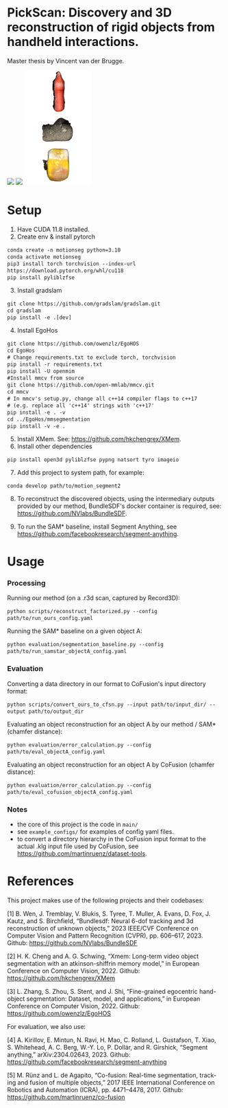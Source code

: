 # PickScan: Discovery and 3D reconstruction of rigid objects from handheld interactions.

Master thesis by Vincent van der Brugge.

<p float="left">
  <img src="media/video5.gif" width="200" />
  <img src="media/overlay_all_global-cropped3.gif" width="200" /> 
  <img src="media/outputs_data1404.png" width="156" />
</p>

# Setup
1. Have CUDA 11.8 installed.
2. Create env & install pytorch
```
conda create -n motionseg python=3.10
conda activate motionseg
pip3 install torch torchvision --index-url https://download.pytorch.org/whl/cu118
pip install pyliblzfse
```
3. Install gradslam
```
git clone https://github.com/gradslam/gradslam.git
cd gradslam
pip install -e .[dev]
```
4. Install EgoHos
```
git clone https://github.com/owenzlz/EgoHOS
cd EgoHos
# Change requirements.txt to exclude torch, torchvision
pip install -r requirements.txt
pip install -U openmim
#Install mmcv from source
git clone https://github.com/open-mmlab/mmcv.git
cd mmcv
# In mmcv's setup.py, change all c++14 compiler flags to c++17 
# (e.g. replace all 'c++14' strings with 'c++17'
pip install -e . -v
cd ../EgoHos/mmsegmentation
pip install -v -e .
```
5. Install XMem. See: https://github.com/hkchengrex/XMem.
6. Install other dependencies
```
pip install open3d pyliblzfse pypng natsort tyro imageio
```
7. Add this project to system path, for example:
```
conda develop path/to/motion_segment2

```
8. To reconstruct the discovered objects, using the intermediary outputs provided by our method, BundleSDF's docker container is required, see: https://github.com/NVlabs/BundleSDF. 

9. To run the SAM* baseline, install Segment Anything, see https://github.com/facebookresearch/segment-anything.

# Usage

### Processing

Running our method (on a .r3d scan, captured by Record3D):

```
python scripts/reconstruct_factorized.py --config path/to/run_ours_config.yaml
```

Running the SAM* baseline on a given object A:

```
python evaluation/segmentation_baseline.py --config path/to/run_samstar_objectA_config.yaml
```

### Evaluation

Converting a data directory in our format to CoFusion's input directory format:

```
python scripts/convert_ours_to_cfsn.py --input path/to/input_dir/ --output path/to/output_dir
```

Evaluating an object reconstruction for an object A by our method / SAM* (chamfer distance):

```
python evaluation/error_calculation.py --config path/to/eval_objectA_config.yaml
```

Evaluating an object reconstruction for an object A by CoFusion (chamfer distance):

```
python evaluation/error_calculation.py --config path/to/eval_cofusion_objectA_config.yaml
```

### Notes

* the core of this project is the code in ```main/```
* see ```example_configs/``` for examples of config yaml files. 
* to convert a directory hierarchy in the CoFusion input format to the actual .klg input file used by CoFusion, see https://github.com/martinruenz/dataset-tools.
# References

This project makes use of the following projects and their codebases:

[1] B. Wen, J. Tremblay, V. Blukis, S. Tyree, T. Muller, A. Evans, D. Fox,
J. Kautz, and S. Birchfield, “Bundlesdf: Neural 6-dof tracking and
3d reconstruction of unknown objects,” 2023 IEEE/CVF Conference on
Computer Vision and Pattern Recognition (CVPR), pp. 606–617, 2023. 
Github: https://github.com/NVlabs/BundleSDF

[2] H. K. Cheng and A. G. Schwing, “Xmem: Long-term video object
segmentation with an atkinson-shiffrin memory model,” in European
Conference on Computer Vision, 2022. 
Github: https://github.com/hkchengrex/XMem

[3] L. Zhang, S. Zhou, S. Stent, and J. Shi, “Fine-grained egocentric hand-
object segmentation: Dataset, model, and applications,” in European
Conference on Computer Vision, 2022.
Github: https://github.com/owenzlz/EgoHOS

For evaluation, we also use:

[4] A. Kirillov, E. Mintun, N. Ravi, H. Mao, C. Rolland, L. Gustafson, T. Xiao,
S. Whitehead, A. C. Berg, W.-Y. Lo, P. Dollár, and R. Girshick, “Segment
anything,” arXiv:2304.02643, 2023. Github: https://github.com/facebookresearch/segment-anything

[5] M. Rünz and L. de Agapito, “Co-fusion: Real-time segmentation, track-
ing and fusion of multiple objects,” 2017 IEEE International Conference on
Robotics and Automation (ICRA), pp. 4471–4478, 2017. Github: https://github.com/martinruenz/co-fusion